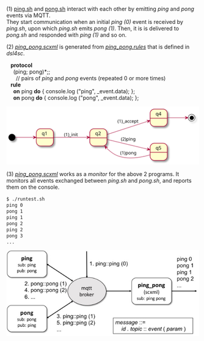(1) [ping.sh](ping.sh) and [pong.sh](pong.sh) interact with each other by emitting _ping_ and _pong_ events via MQTT.  
They start communication when an initial _ping (0)_ event is received by _ping.sh_,
upon which _ping.sh_ emits _pong (1)_.
Then, it is is delivered to _pong.sh_ and responded with _ping (1)_ and so on.

(2) [*ping\_pong.scxml*](ping_pong.scxml) is generated
from [*ping\_pong.rules*](ping_pong.rules)
that is defined in *dsl4sc*.

&ensp; **protocol**  
&ensp;&ensp; (ping; pong)\*;;  
&ensp;&ensp;&ensp; // pairs of *ping* and *pong* events (repeated 0 or more times)  
&ensp; **rule**  
&ensp;&ensp; **on** ping **do** { console.log ("ping", \_event.data); };  
&ensp;&ensp; **on** pong **do** { console.log ("pong", \_event.data); };  

![ping\_pong](ping_pong.svg)

(3) [*ping\_pong.scxml*](ping_pong.scxml) works as a _monitor_ for the above 2 programs.
It monitors all events exchanged between _ping.sh_ and _pong.sh_,
and reports them on the console.

```
$ ./runtest.sh
ping 0  
pong 1  
ping 1  
pong 2  
ping 2  
pong 3  
...
```

![ping\_pong](ping_pong.jpg)
